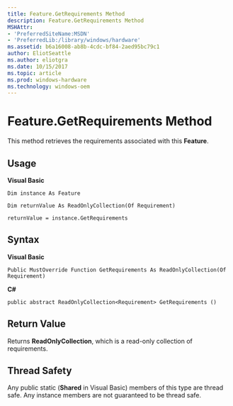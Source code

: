 ```yaml
---
title: Feature.GetRequirements Method
description: Feature.GetRequirements Method
MSHAttr:
- 'PreferredSiteName:MSDN'
- 'PreferredLib:/library/windows/hardware'
ms.assetid: b6a16008-ab8b-4cdc-bf84-2aed95bc79c1
author: EliotSeattle
ms.author: eliotgra
ms.date: 10/15/2017
ms.topic: article
ms.prod: windows-hardware
ms.technology: windows-oem
---
```


# Feature.GetRequirements Method


This method retrieves the requirements associated with this **Feature**.

## <span id="Usage"></span><span id="usage"></span><span id="USAGE"></span>Usage


**Visual Basic**

`Dim instance As Feature`

`Dim returnValue As ReadOnlyCollection(Of Requirement)`

`returnValue = instance.GetRequirements`

## <span id="Syntax"></span><span id="syntax"></span><span id="SYNTAX"></span>Syntax


**Visual Basic**

`Public MustOverride Function GetRequirements As ReadOnlyCollection(Of Requirement)`

**C#**

`public abstract ReadOnlyCollection<Requirement> GetRequirements ()`

## <span id="Return_Value"></span><span id="return_value"></span><span id="RETURN_VALUE"></span>Return Value


Returns **ReadOnlyCollection**, which is a read-only collection of requirements.

## <span id="Thread_Safety"></span><span id="thread_safety"></span><span id="THREAD_SAFETY"></span>Thread Safety


Any public static (**Shared** in Visual Basic) members of this type are thread safe. Any instance members are not guaranteed to be thread safe.

 

 






